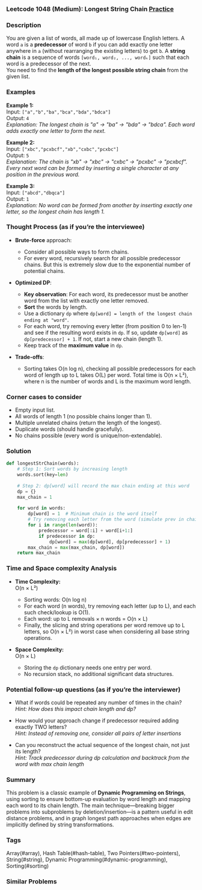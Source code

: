 ### Leetcode 1048 (Medium): Longest String Chain [Practice](https://leetcode.com/problems/longest-string-chain)

### Description  
You are given a list of words, all made up of lowercase English letters. A word `a` is a **predecessor** of word `b` if you can add exactly one letter anywhere in `a` (without rearranging the existing letters) to get `b`. 
A **string chain** is a sequence of words `[word₁, word₂, ..., wordₖ]` such that each word is a predecessor of the next.  
You need to find the **length of the longest possible string chain** from the given list.

### Examples  

**Example 1:**  
Input: `["a","b","ba","bca","bda","bdca"]`  
Output: `4`  
*Explanation: The longest chain is "a" → "ba" → "bda" → "bdca". Each word adds exactly one letter to form the next.*

**Example 2:**  
Input: `["xbc","pcxbcf","xb","cxbc","pcxbc"]`  
Output: `5`  
*Explanation: The chain is "xb" → "xbc" → "cxbc" → "pcxbc" → "pcxbcf". Every next word can be formed by inserting a single character at any position in the previous word.*

**Example 3:**  
Input: `["abcd","dbqca"]`  
Output: `1`  
*Explanation: No word can be formed from another by inserting exactly one letter, so the longest chain has length 1.*

### Thought Process (as if you’re the interviewee)  
- **Brute-force** approach: 
  - Consider all possible ways to form chains.
  - For every word, recursively search for all possible predecessor chains. But this is extremely slow due to the exponential number of potential chains.
- **Optimized DP**:
  - **Key observation**: For each word, its predecessor must be another word from the list with exactly one letter removed.
  - **Sort** the words by length.  
  - Use a dictionary `dp` where `dp[word] = length of the longest chain ending at "word"`.
  - For each word, try removing every letter (from position 0 to len-1) and see if the resulting word exists in `dp`. If so, update `dp[word]` as `dp[predecessor] + 1`. If not, start a new chain (length 1).
  - Keep track of the **maximum value** in `dp`.

- **Trade-offs**:
  - Sorting takes O(n log n), checking all possible predecessors for each word of length up to L takes O(L) per word. Total time is O(n × L²), where n is the number of words and L is the maximum word length.

### Corner cases to consider  
- Empty input list.
- All words of length 1 (no possible chains longer than 1).
- Multiple unrelated chains (return the length of the longest).
- Duplicate words (should handle gracefully).
- No chains possible (every word is unique/non-extendable).

### Solution

```python
def longestStrChain(words):
    # Step 1: Sort words by increasing length
    words.sort(key=len)
    
    # Step 2: dp[word] will record the max chain ending at this word
    dp = {}
    max_chain = 1
    
    for word in words:
        dp[word] = 1  # Minimum chain is the word itself
        # Try removing each letter from the word (simulate prev in chain)
        for i in range(len(word)):
            predecessor = word[:i] + word[i+1:]
            if predecessor in dp:
                dp[word] = max(dp[word], dp[predecessor] + 1)
        max_chain = max(max_chain, dp[word])
    return max_chain
```

### Time and Space complexity Analysis  

- **Time Complexity:**  
  O(n × L²)
  - Sorting words: O(n log n)
  - For each word (n words), try removing each letter (up to L), and each such check/lookup is O(1).
  - Each word: up to L removals × n words = O(n × L)
  - Finally, the slicing and string operations per word remove up to L letters, so O(n × L²) in worst case when considering all base string operations.

- **Space Complexity:**  
  O(n × L)
  - Storing the `dp` dictionary needs one entry per word.
  - No recursion stack, no additional significant data structures.

### Potential follow-up questions (as if you’re the interviewer)  

- What if words could be repeated any number of times in the chain?  
  *Hint: How does this impact chain length and dp?*

- How would your approach change if predecessor required adding exactly TWO letters?  
  *Hint: Instead of removing one, consider all pairs of letter insertions*

- Can you reconstruct the actual sequence of the longest chain, not just its length?  
  *Hint: Track predecessor during dp calculation and backtrack from the word with max chain length*

### Summary
This problem is a classic example of **Dynamic Programming on Strings**, using sorting to ensure bottom-up evaluation by word length and mapping each word to its chain length. The main technique—breaking bigger problems into subproblems by deletion/insertion—is a pattern useful in edit distance problems, and in graph longest path approaches when edges are implicitly defined by string transformations.

### Tags
Array(#array), Hash Table(#hash-table), Two Pointers(#two-pointers), String(#string), Dynamic Programming(#dynamic-programming), Sorting(#sorting)

### Similar Problems
